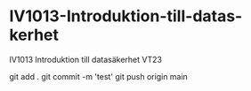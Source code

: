 # IV1013-Introduktion-till-datas-kerhet

IV1013 Introduktion till datasäkerhet VT23

git add .
git commit -m 'test'
git push origin main
